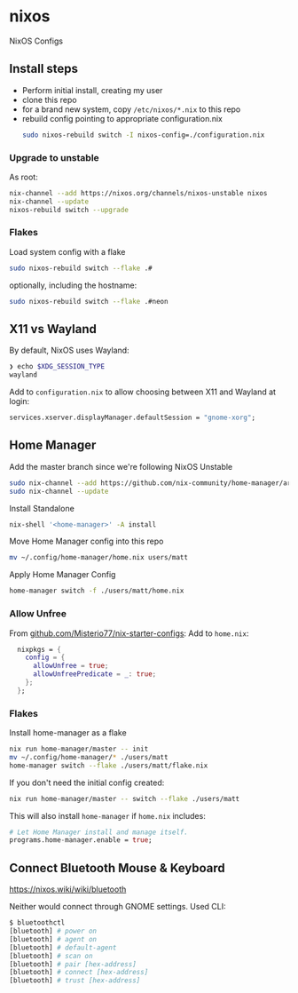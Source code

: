# nixos
NixOS Configs

## Install steps

- Perform initial install, creating my user
- clone this repo
- for a brand new system, copy `/etc/nixos/*.nix` to this repo
- rebuild config pointing to appropriate configuration.nix
  ```sh
  sudo nixos-rebuild switch -I nixos-config=./configuration.nix
  ```

### Upgrade to unstable

As root:
```sh
nix-channel --add https://nixos.org/channels/nixos-unstable nixos
nix-channel --update
nixos-rebuild switch --upgrade
```

### Flakes

Load system config with a flake
```sh
sudo nixos-rebuild switch --flake .#
```
optionally, including the hostname:
```sh
sudo nixos-rebuild switch --flake .#neon
```

## X11 vs Wayland

By default, NixOS uses Wayland:
```sh
❯ echo $XDG_SESSION_TYPE
wayland
```

Add to `configuration.nix` to allow choosing between X11 and Wayland at login:
```nix
services.xserver.displayManager.defaultSession = "gnome-xorg";
```

## Home Manager

Add the master branch since we're following NixOS Unstable
```sh
sudo nix-channel --add https://github.com/nix-community/home-manager/archive/master.tar.gz home-manager
sudo nix-channel --update
```

Install Standalone
```sh
nix-shell '<home-manager>' -A install
```

Move Home Manager config into this repo
```sh
mv ~/.config/home-manager/home.nix users/matt
```

Apply Home Manager Config
```sh
home-manager switch -f ./users/matt/home.nix
```

### Allow Unfree

From [github.com/Misterio77/nix-starter-configs](https://github.com/Misterio77/nix-starter-configs/blob/972935c1b35d8b92476e26b0e63a044d191d49c3/minimal/home-manager/home.nix#L19):
Add to `home.nix`:
```nix
  nixpkgs = {
    config = {
      allowUnfree = true;
      allowUnfreePredicate = _: true;
    };
  };
```

### Flakes

Install home-manager as a flake
```sh
nix run home-manager/master -- init
mv ~/.config/home-manager/* ./users/matt
home-manager switch --flake ./users/matt/flake.nix
```

If you don't need the initial config created:
```sh
nix run home-manager/master -- switch --flake ./users/matt
```
This will also install `home-manager` if `home.nix` includes:
```nix
# Let Home Manager install and manage itself.
programs.home-manager.enable = true;
```

## Connect Bluetooth Mouse & Keyboard

https://nixos.wiki/wiki/bluetooth

Neither would connect through GNOME settings. Used CLI:
```sh
$ bluetoothctl
[bluetooth] # power on
[bluetooth] # agent on
[bluetooth] # default-agent
[bluetooth] # scan on
[bluetooth] # pair [hex-address]
[bluetooth] # connect [hex-address]
[bluetooth] # trust [hex-address]
```


